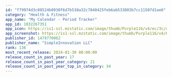```yaml
---
id: "f79974d3c08524b0930f6d7b538a32c7840425feb6ab533803b7cc11507d1ae6"
category: "Health & Fitness"
app_name: "My Calendar - Period Tracker"
app_id: 1032267351
app_icon: https://is1-ssl.mzstatic.com/image/thumb/Purple116/v4/ec/3c/d2/ec3cd296-9855-93ca-51d5-ee8413726393/AppIcon-0-0-1x_U007emarketing-0-7-0-85-220.png/1024x1024bb.png
app_screenshot: https://is1-ssl.mzstatic.com/image/thumb/Purple116/v4/67/1c/65/671c6504-c08a-1394-4baf-325adc67312a/8842d7c0-29a0-4af8-b7a5-65c8a34c89ce_EN-US-6.5.jpg/1242x2688bb.png
publisher_id: 1479770962
publisher_name: "SimpleInnovation LLC"
rank: 136
most_recent_release: 2024-01-30 00:00:00
release_count_in_past_year: 17
release_count_in_past_year_category: 21
release_count_in_past_year_top_in_category: 34
---
```

